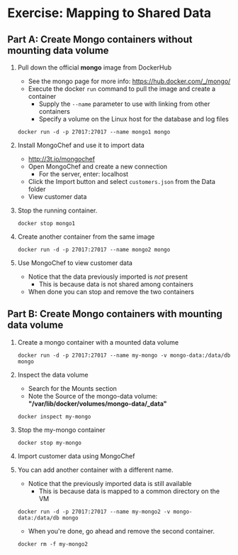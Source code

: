 # Exercise: Mapping to Shared Data

## Part A: Create Mongo containers without mounting data volume

1. Pull down the official **mongo** image from DockerHub
    - See the mongo page for more info: https://hub.docker.com/_/mongo/
    - Execute the docker `run` command to pull the image and create a container
        + Supply the `--name` parameter to use with linking from other containers
        + Specify a volume on the Linux host for the database and log files

    ```
    docker run -d -p 27017:27017 --name mongo1 mongo
    ```

2. Install MongoChef and use it to import data
    - http://3t.io/mongochef
    - Open MongoChef and create a new connection
        + For the server, enter: localhost
    - Click the Import button and select `customers.json` from the Data folder
    - View customer data

3. Stop the running container.

    ```
    docker stop mongo1
    ```

4. Create another container from the same image

    ```
    docker run -d -p 27017:27017 --name mongo2 mongo
    ```

5. Use MongoChef to view customer data
    - Notice that the data previously imported is *not* present
        + This is because data is not shared among containers
    - When done you can stop and remove the two containers

## Part B: Create Mongo containers with mounting data volume

1. Create a mongo container with a mounted data volume

    ```
    docker run -d -p 27017:27017 --name my-mongo -v mongo-data:/data/db mongo
    ```

2. Inspect the data volume
    - Search for the Mounts section
    - Note the Source of the mongo-data volume: **"/var/lib/docker/volumes/mongo-data/_data"**

    ```
    docker inspect my-mongo
    ```

3. Stop the my-mongo container

    ```
    docker stop my-mongo
    ```

4. Import customer data using MongoChef

5. You can add another container with a different name.
    - Notice that the previously imported data is still available
        + This is because data is mapped to a common directory on the VM

    ```
    docker run -d -p 27017:27017 --name my-mongo2 -v mongo-data:/data/db mongo
    ```

    - When you're done, go ahead and remove the second container.

    ```
    docker rm -f my-mongo2
    ```
   